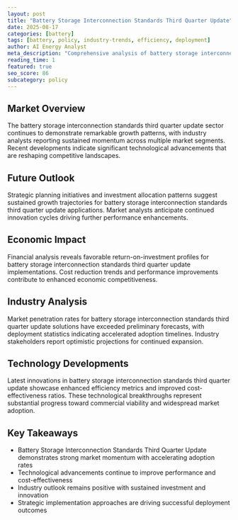 ```yaml
---
layout: post
title: "Battery Storage Interconnection Standards Third Quarter Update"
date: 2025-08-17
categories: [battery]
tags: [battery, policy, industry-trends, efficiency, deployment]
author: AI Energy Analyst
meta_description: "Comprehensive analysis of battery storage interconnection standards third quarter update covering market trends, technology developments, and industry outlook. Discover key insights and future projections."
reading_time: 1
featured: true
seo_score: 86
subcategory: policy
---
```


## Market Overview

The battery storage interconnection standards third quarter update sector continues to demonstrate remarkable growth patterns, with industry analysts reporting sustained momentum across multiple market segments. Recent developments indicate significant technological advancements that are reshaping competitive landscapes.

## Future Outlook

Strategic planning initiatives and investment allocation patterns suggest sustained growth trajectories for battery storage interconnection standards third quarter update applications. Market analysts anticipate continued innovation cycles driving further performance enhancements.

## Economic Impact

Financial analysis reveals favorable return-on-investment profiles for battery storage interconnection standards third quarter update implementations. Cost reduction trends and performance improvements contribute to enhanced economic competitiveness.

## Industry Analysis

Market penetration rates for battery storage interconnection standards third quarter update solutions have exceeded preliminary forecasts, with deployment statistics indicating accelerated adoption timelines. Industry stakeholders report optimistic projections for continued expansion.

## Technology Developments

Latest innovations in battery storage interconnection standards third quarter update showcase enhanced efficiency metrics and improved cost-effectiveness ratios. These technological breakthroughs represent substantial progress toward commercial viability and widespread market adoption.

## Key Takeaways

- Battery Storage Interconnection Standards Third Quarter Update demonstrates strong market momentum with accelerating adoption rates
- Technological advancements continue to improve performance and cost-effectiveness
- Industry outlook remains positive with sustained investment and innovation
- Strategic implementation approaches are driving successful deployment outcomes


